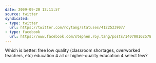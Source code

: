 ```yaml
---
date: 2009-09-20 12:11:57
source: twitter
syndicated:
- type: twitter
  url: https://twitter.com/roytang/statuses/4122533907/
- type: facebook
  url: https://www.facebook.com/stephen.roy.tang/posts/140700162578
---
```


Which is better: free low quality (classroom shortages, overworked teachers, etc) education 4 all or higher-quality education 4 select few?